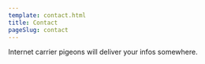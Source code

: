 ```yaml
---
template: contact.html
title: Contact
pageSlug: contact
---
```

Internet carrier pigeons will deliver your infos somewhere.
